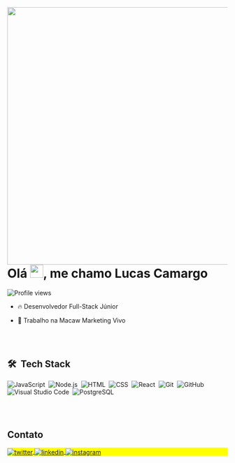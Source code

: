 <img align="right" height="590em" src="https://raw.githubusercontent.com/gist/luccascamargo/874afcc826847074c89b061cdfe3d97f/raw/75168489b76ec2f3f65c5ee02b6cddb89b9ca46c/githbugcard.svg"/>
<h1 align="left">Olá <img src="https://raw.githubusercontent.com/kaueMarques/kaueMarques/master/hi.gif" height="30px">, me chamo Lucas Camargo</h1>
<p align="left"> <img src="https://komarev.com/ghpvc/?username=luccascamargo&color=yellow" alt="Profile views" /> </p>

- 🔥 Desenvolvedor Full-Stack Júnior

- 🔭 Trabalho na Macaw Marketing Vivo


<br><br>

## 🛠 &nbsp;Tech Stack

![JavaScript](https://img.shields.io/badge/-JavaScript-05122A?style=flat&logo=javascript)&nbsp;
![Node.js](https://img.shields.io/badge/-Node.js-05122A?style=flat&logo=node.js)&nbsp;
![HTML](https://img.shields.io/badge/-HTML-05122A?style=flat&logo=HTML5)&nbsp;
![CSS](https://img.shields.io/badge/-CSS-05122A?style=flat&logo=CSS3&logoColor=1572B6)&nbsp;
![React](https://img.shields.io/badge/-React-05122A?style=flat&logo=react)&nbsp;
![Git](https://img.shields.io/badge/-Git-05122A?style=flat&logo=git)&nbsp;
![GitHub](https://img.shields.io/badge/-GitHub-05122A?style=flat&logo=github)&nbsp;
![Visual Studio Code](https://img.shields.io/badge/-Visual%20Studio%20Code-05122A?style=flat&logo=visual-studio-code&logoColor=007ACC)&nbsp;
![PostgreSQL](https://img.shields.io/badge/-PostgreSQL-05122A?style=flat&logo=postgresql)&nbsp;

<br><br>

## Contato

<p align="left" style="background:yellow">
<a href="https://twitter.com/luccasxcv" target="_blank">
  <img align="center" src="https://img.shields.io/badge/-luccasxcv-05122A?style=flat&logo=twitter" alt="twitter"/>  
</a>
<a href="https://linkedin.com/in/luccascamargo" target="_blank">
  <img align="center" src="https://img.shields.io/badge/-luccascamargo-05122A?style=flat&logo=linkedin" alt="linkedin"/>
</a>
<a href="https://instagram.com/ilucas.camargo" target="_blank">
 <img align="center" src="https://img.shields.io/badge/-ilucas.camargo-05122A?style=flat&logo=instagram" alt="instagram"/>
</a>
</p>

<!--

<img width="490em" src="https://github-readme-twitter-gazf.vercel.app/api?id=maykbrito&layout=wide&show_reply=off&show_retweet=off" />


**maykbrito/maykbrito** is a ✨ _special_ ✨ repository because its `README.md` (this file) appears on your GitHub profile.

Here are some ideas to get you started:

- 🔭 I’m currently working on ...
- 🌱 I’m currently learning ...
- 👯 I’m looking to collaborate on ...
- 🤔 I’m looking for help with ...
- 💬 Ask me about ...
- 📫 How to reach me: ...
- 😄 Pronouns: ...
- ⚡ Fun fact: ...
-->
